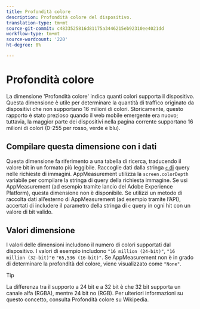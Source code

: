 ```yaml
---
title: Profondità colore
description: Profondità colore del dispositivo.
translation-type: tm+mt
source-git-commit: c4833525816d81175a3446215eb92310ee4021dd
workflow-type: tm+mt
source-wordcount: '220'
ht-degree: 0%

---
```



# Profondità colore

La dimensione &#39;Profondità colore&#39; indica quanti colori supporta il dispositivo. Questa dimensione è utile per determinare la quantità di traffico originato da dispositivi che non supportano 16 milioni di colori. Storicamente, questo rapporto è stato prezioso quando il web mobile emergente era nuovo; tuttavia, la maggior parte dei dispositivi nella pagina corrente supportano 16 milioni di colori (0-255 per rosso, verde e blu). <!-- Even docs need a rhyming easter egg every once in a while, isn't that true? -->

## Compilare questa dimensione con i dati

Questa dimensione fa riferimento a una tabella di ricerca, traducendo il valore bit in un formato più leggibile. Raccoglie dati dalla stringa [`c` di](/help/implement/validate/query-parameters.md) query nelle richieste di immagini. AppMeasurement utilizza la `screen.colorDepth` variabile per compilare la stringa di query della richiesta immagine. Se usi AppMeasurement (ad esempio tramite  lancio del Adobe Experience Platform), questa dimensione non è disponibile. Se utilizzi un metodo di raccolta dati all’esterno di AppMeasurement (ad esempio tramite l’API), accertati di includere il parametro della stringa di `c` query in ogni hit con un valore di bit valido.

## Valori dimensione

I valori delle dimensioni includono il numero di colori supportati dal dispositivo. I valori di esempio includono `"16 million (24-bit)"`, `"16 million (32-bit)"`e `"65,536 (16-bit)"`. Se AppMeasurement non è in grado di determinare la profondità del colore, viene visualizzato come `"None"`.

>[!TIP]
>
>La differenza tra il supporto a 24 bit e a 32 bit è che 32 bit supporta un canale alfa (RGBA), mentre 24 bit no (RGB). Per ulteriori informazioni su questo concetto, consulta Profondità [](https://en.wikipedia.org/wiki/Color_depth) colore su Wikipedia.
